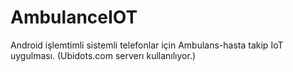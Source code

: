 # AmbulanceIOT
Android işlemtimli sistemli telefonlar için Ambulans-hasta takip IoT uygulması. (Ubidots.com serverı kullanılıyor.)
